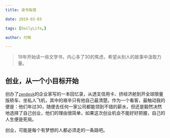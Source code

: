 ```yaml
---
title: 读书有感

date: 2019-03-03

tags: [DailyLife,]

author: 付辉

---
```


> 19年开始读一些文学书，内心多了30的焦虑，希望从别人的故事中汲取力量。

## 创业，从一个小目标开始

创办了[`zendesk`](https://www.zendesk.com/)的企业家写的一本回忆录，从透支信用卡、挤经济舱到开全球限量版轿车、坐私人飞机，其中的艰辛只有他自己最清楚。作为一个看客，最触动我的便是：他们年过30，随便去任何一家公司都能领到不错的薪水，但还是毅然决然地选择了自己创业，他们的理由很简单，如果这次创业机会不能好好把握，自己的人生便是死局。

创业，可能是每个有梦想的人都必须走的一条路吧。

